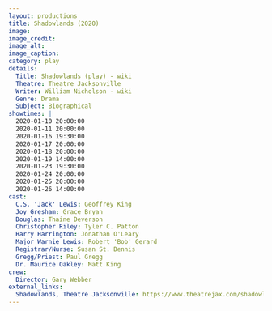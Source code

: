 ```yaml
---
layout: productions
title: Shadowlands (2020)
image:
image_credit: 
image_alt:
image_caption:
category: play
details:
  Title: Shadowlands (play) - wiki
  Theatre: Theatre Jacksonville
  Writer: William Nicholson - wiki
  Genre: Drama
  Subject: Biographical
showtimes: |
  2020-01-10 20:00:00
  2020-01-11 20:00:00
  2020-01-16 19:30:00
  2020-01-17 20:00:00
  2020-01-18 20:00:00
  2020-01-19 14:00:00
  2020-01-23 19:30:00
  2020-01-24 20:00:00
  2020-01-25 20:00:00
  2020-01-26 14:00:00
cast:
  C.S. 'Jack' Lewis: Geoffrey King
  Joy Gresham: Grace Bryan
  Douglas: Thaine Deverson
  Christopher Riley: Tyler C. Patton
  Harry Harrington: Jonathan O'Leary
  Major Warnie Lewis: Robert 'Bob' Gerard
  Registrar/Nurse: Susan St. Dennis
  Gregg/Priest: Paul Gregg
  Dr. Maurice Oakley: Matt King
crew:
  Director: Gary Webber
external_links:
  Shadowlands, Theatre Jacksonville: https://www.theatrejax.com/shadowlands
---
```

